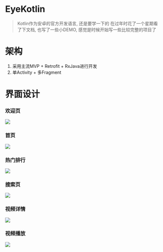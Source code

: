 # EyeKotlin
> Kotlin作为安卓的官方开发语言, 还是要学一下的 在过年时花了一个星期看了下文档, 也写了一些小DEMO, 感觉是时候开始写一些比较完整的项目了

# 架构
1. 采用主流MVP + Retrofit + RxJava进行开发
2. 单Activity + 多Fragment


# 界面设计

### 欢迎页
![](https://github.com/qiu-yongheng/EyeKotlin/blob/master/image/img_1.png)
### 首页
![](https://github.com/qiu-yongheng/EyeKotlin/blob/master/image/img_2.png)
### 热门排行
![](https://github.com/qiu-yongheng/EyeKotlin/blob/master/image/img_3.png)
### 搜索页
![](https://github.com/qiu-yongheng/EyeKotlin/blob/master/image/img_4.png)
### 视频详情
![](https://github.com/qiu-yongheng/EyeKotlin/blob/master/image/img_5.png)
### 视频播放
![](https://github.com/qiu-yongheng/EyeKotlin/blob/master/image/img_6.png)

